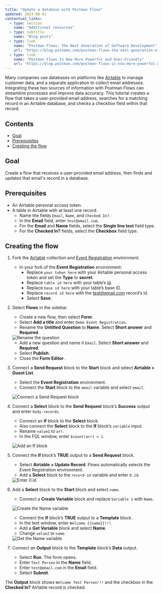 ```yaml
---
title: "Update a database with Postman Flows"
updated: 2023-08-01
contextual_links:
  - type: section
    name: "Additional resources"
  - type: subtitle
    name: "Blog posts"
  - type: link
    name: "Postman Flows: The Next Generation of Software Development"
    url: "https://blog.postman.com/postman-flows-the-next-generation-of-software-development/"
  - type: link
    name: "Postman Flows Is Now More Powerful and User-Friendly"
    url: "https://blog.postman.com/postman-flows-is-now-more-powerful-and-user-friendly/"
---
```


Many companies use databases on platforms like [Airtable](https://airtable.com/) to manage customer data, and a separate application to collect email addresses. Integrating these two sources of information with Postman Flows can streamline processes and improve data accuracy. This tutorial creates a flow that takes a user-provided email address, searches for a matching record in an Airtable database, and checks a checkbox field within that record.

## Contents

* [Goal](#goal)
* [Prerequisites](#prerequisites)
* [Creating the flow](#creating-the-flow)

## Goal

Create a flow that receives a user-provided email address, then finds and updates that email's record in a database.

## Prerequisites

* An Airtable personal access token.
* A table in Airtable with at least one record.
    * Name the fields `Email`, `Name`, and `Checked In?`.
    * In the **Email** field, enter `test@email.com`.
    * For the **Email** and **Name** fields, select the **Single line text** field type.
    * For the **Checked In?** fields, select the **Checkbox** field type.

## Creating the flow
<!-- TODO: Recreate this collection and environment in a public flows workspace, then replace the beta links below with public links. -->
1. Fork the [Airtable](https://postman.postman-beta.co/workspace/testing-features~e08a6ce3-3b63-4a67-9e38-3f910d42a4ca/collection/917058-ebc81195-63a9-4906-b1ef-5bcf8a6eeee1?action=share&creator=901427) collection and [Event Registration](https://postman.postman-beta.co/workspace/testing-features~e08a6ce3-3b63-4a67-9e38-3f910d42a4ca/environment/917058-66036e4e-8d69-41aa-8c8c-a6fb37648f6a?action=share&creator=901427) environment.
    * In your fork of the **Event Registration** environment:
        * Replace `your token here` with your Airtable personal access token and set the **Type** to **secret**.
        * Replace `table id here` with your table’s [id](https://support.airtable.com/docs/finding-airtable-record-ids).
        * Replace `base id here` with your table’s base ID.
        * Replace `record id here` with the test@email.com record’s id.
        * Select **Save**.

1. Select **Flows** in the sidebar.
    * Create a new flow, then select **Form**.
    * Select **Add a title** and enter `Demo Event Registration`.
    * Rename the **Untitled Question** to **Name**. Select **Short answer** and **Required**.

    <img src="https://assets.postman.com/postman-docs/v10/flows-tut-update-create-form-v10.gif" alt="Rename the question" fetchpriority="low" loading="lazy" >

    * Add a new question and name it `Email`. Select **Short answer** and **Required**.
    * Select **Publish**.
    * Close the **Form Editor**.

1. Connect a **Send Request** block to the **Start** block and select **Airtable > Guest List**.
    * Select the **Event Registration** environment.
    * Connect the **Start** block to the `email` variable and select `email`.

    ![Connect a Send Request block](https://assets.postman.com/postman-docs/v10/flows-tut-update-1st-send-request-v10.jpg)

1. Connect a **Select** block to the **Send Request** block’s **Success** output and enter `body.records`.
    * Connect an **If** block to the **Select** block.
    * Also connect the **Select** block to the **If** block’s `variable` input.
    * Rename `value1` to `arr`.
    * In the FQL window, enter `$count(arr) = 1`.

    ![Add an If block](https://assets.postman.com/postman-docs/v10/flows-tut-update-add-if-block-v10.jpg)

1. Connect the **If** block’s **TRUE** output to a **Send Request** block.
    * Select **Airtable > Update Record**. Flows automatically selects the Event Registration environment.
    * Add a **Select** block to the `record-id` variable and enter `0.id`.

    <img src="https://assets.postman.com/postman-docs/v10/flows-tut-update-record-id-v10.gif" alt="Enter 0.id" fetchpriority="low" loading="lazy" >

1. Add a **Select** block to the **Start** block and select `name`.
    * Connect a **Create Variable** block and replace `Variable 1` with `Name`.

    ![Create the Name variable](https://assets.postman.com/postman-docs/v10/flows-tut-update-create-variable-v10.jpg)

    * Connect the **If** block’s **TRUE** output to a **Template** block.
    * In the text window, enter `Welcome {{name}}!!!`.
    * Add a **Get Variable** block and select **Name**.
    * Change `value2` to `name`.

    <img src="https://assets.postman.com/postman-docs/v10/flows-tut-update-get-variable-v10.gif" alt="Get the Name variable" fetchpriority="low" loading="lazy" >

1. Connect an **Output** block to the **Template** block’s **Data** output.
    * Select **Run**. The form opens.
    * Enter `Test Person` in the **Name** field.
    * Enter `test@email.com` in the **Email** field.
    * Select **Submit**.

The **Output** block shows `Welcome Test Person!!!` and the checkbox in the **Checked In?** Airtable record is checked.

